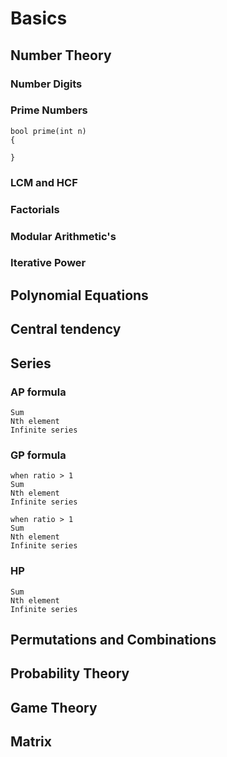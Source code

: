 # Basics

## Number Theory

### Number Digits

### Prime Numbers

    bool prime(int n)
    {
        
    }
    
### LCM and HCF

### Factorials

### Modular Arithmetic's

### Iterative Power

## Polynomial Equations

## Central tendency

## Series

### AP formula

    Sum 
    Nth element
    Infinite series

### GP formula

    when ratio > 1
    Sum
    Nth element
    Infinite series

    when ratio > 1
    Sum 
    Nth element
    Infinite series

### HP

    Sum
    Nth element
    Infinite series

## Permutations and Combinations


## Probability Theory


## Game Theory


## Matrix


